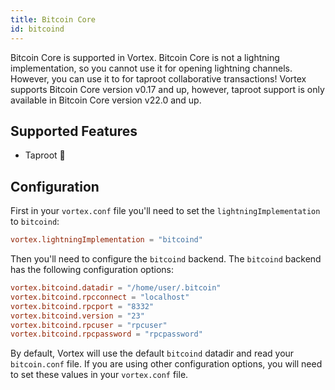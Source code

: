 ```yaml
---
title: Bitcoin Core
id: bitcoind
---
```


Bitcoin Core is supported in Vortex. Bitcoin Core is not a lightning implementation, so you cannot use it for opening
lightning channels. However, you can use it to for taproot collaborative transactions! Vortex supports Bitcoin Core
version
v0.17 and up, however, taproot support is only available in Bitcoin Core version v22.0 and up.

## Supported Features

- Taproot 🥕

## Configuration

First in your `vortex.conf` file you'll need to set the `lightningImplementation` to `bitcoind`:

```toml
vortex.lightningImplementation = "bitcoind"
```

Then you'll need to configure the `bitcoind` backend. The `bitcoind` backend has the following configuration options:

```toml
vortex.bitcoind.datadir = "/home/user/.bitcoin"
vortex.bitcoind.rpcconnect = "localhost"
vortex.bitcoind.rpcport = "8332"
vortex.bitcoind.version = "23"
vortex.bitcoind.rpcuser = "rpcuser"
vortex.bitcoind.rpcpassword = "rpcpassword"
```

By default, Vortex will use the default `bitcoind` datadir and read your `bitcoin.conf` file. If you are using other
configuration options, you will need to set these values in your `vortex.conf` file.
